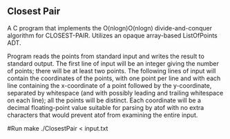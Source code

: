 ## Closest Pair
A C program that implements the O(nlogn)O(nlog⁡n) divide-and-conquer algorithm for CLOSEST-PAIR. Utilizes an opaque array-based ListOfPoints ADT.

Program reads the points from standard input and writes the result to standard output. The first line of input will be an integer giving the number of points; there will be at least two points. The following lines of input will contain the coordinates of the points, with one point per line and with each line containing the x-coordinate of a point followed by the y-coordinate, separated by whitespace (and with possibly leading and trailing whitespace on each line); all the points will be distinct. Each coordinate will be a decimal floating-point value suitable for parsing by atof with no extra characters that would prevent atof from examining the entire input.

#Run
	make
	./ClosestPair < input.txt

